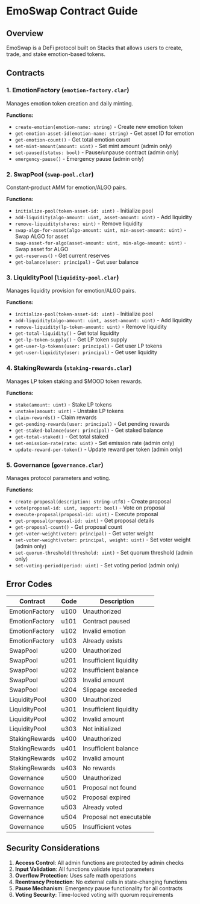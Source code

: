 # EmoSwap Contract Guide

## Overview
EmoSwap is a DeFi protocol built on Stacks that allows users to create, trade, and stake emotion-based tokens.

## Contracts

### 1. EmotionFactory (`emotion-factory.clar`)
Manages emotion token creation and daily minting.

**Functions:**
- `create-emotion(emotion-name: string)` - Create new emotion token
- `get-emotion-asset-id(emotion-name: string)` - Get asset ID for emotion
- `get-emotion-count()` - Get total emotion count
- `set-mint-amount(amount: uint)` - Set mint amount (admin only)
- `set-paused(status: bool)` - Pause/unpause contract (admin only)
- `emergency-pause()` - Emergency pause (admin only)

### 2. SwapPool (`swap-pool.clar`)
Constant-product AMM for emotion/ALGO pairs.

**Functions:**
- `initialize-pool(token-asset-id: uint)` - Initialize pool
- `add-liquidity(algo-amount: uint, asset-amount: uint)` - Add liquidity
- `remove-liquidity(shares: uint)` - Remove liquidity
- `swap-algo-for-asset(algo-amount: uint, min-asset-amount: uint)` - Swap ALGO for asset
- `swap-asset-for-algo(asset-amount: uint, min-algo-amount: uint)` - Swap asset for ALGO
- `get-reserves()` - Get current reserves
- `get-balance(user: principal)` - Get user balance

### 3. LiquidityPool (`liquidity-pool.clar`)
Manages liquidity provision for emotion/ALGO pairs.

**Functions:**
- `initialize-pool(token-asset-id: uint)` - Initialize pool
- `add-liquidity(algo-amount: uint, asset-amount: uint)` - Add liquidity
- `remove-liquidity(lp-token-amount: uint)` - Remove liquidity
- `get-total-liquidity()` - Get total liquidity
- `get-lp-token-supply()` - Get LP token supply
- `get-user-lp-tokens(user: principal)` - Get user LP tokens
- `get-user-liquidity(user: principal)` - Get user liquidity

### 4. StakingRewards (`staking-rewards.clar`)
Manages LP token staking and $MOOD token rewards.

**Functions:**
- `stake(amount: uint)` - Stake LP tokens
- `unstake(amount: uint)` - Unstake LP tokens
- `claim-rewards()` - Claim rewards
- `get-pending-rewards(user: principal)` - Get pending rewards
- `get-staked-balance(user: principal)` - Get staked balance
- `get-total-staked()` - Get total staked
- `set-emission-rate(rate: uint)` - Set emission rate (admin only)
- `update-reward-per-token()` - Update reward per token (admin only)

### 5. Governance (`governance.clar`)
Manages protocol parameters and voting.

**Functions:**
- `create-proposal(description: string-utf8)` - Create proposal
- `vote(proposal-id: uint, support: bool)` - Vote on proposal
- `execute-proposal(proposal-id: uint)` - Execute proposal
- `get-proposal(proposal-id: uint)` - Get proposal details
- `get-proposal-count()` - Get proposal count
- `get-voter-weight(voter: principal)` - Get voter weight
- `set-voter-weight(voter: principal, weight: uint)` - Set voter weight (admin only)
- `set-quorum-threshold(threshold: uint)` - Set quorum threshold (admin only)
- `set-voting-period(period: uint)` - Set voting period (admin only)

## Error Codes

| Contract | Code | Description |
|----------|------|-------------|
| EmotionFactory | u100 | Unauthorized |
| EmotionFactory | u101 | Contract paused |
| EmotionFactory | u102 | Invalid emotion |
| EmotionFactory | u103 | Already exists |
| SwapPool | u200 | Unauthorized |
| SwapPool | u201 | Insufficient liquidity |
| SwapPool | u202 | Insufficient balance |
| SwapPool | u203 | Invalid amount |
| SwapPool | u204 | Slippage exceeded |
| LiquidityPool | u300 | Unauthorized |
| LiquidityPool | u301 | Insufficient liquidity |
| LiquidityPool | u302 | Invalid amount |
| LiquidityPool | u303 | Not initialized |
| StakingRewards | u400 | Unauthorized |
| StakingRewards | u401 | Insufficient balance |
| StakingRewards | u402 | Invalid amount |
| StakingRewards | u403 | No rewards |
| Governance | u500 | Unauthorized |
| Governance | u501 | Proposal not found |
| Governance | u502 | Proposal expired |
| Governance | u503 | Already voted |
| Governance | u504 | Proposal not executable |
| Governance | u505 | Insufficient votes |

## Security Considerations

1. **Access Control**: All admin functions are protected by admin checks
2. **Input Validation**: All functions validate input parameters
3. **Overflow Protection**: Uses safe math operations
4. **Reentrancy Protection**: No external calls in state-changing functions
5. **Pause Mechanism**: Emergency pause functionality for all contracts
6. **Voting Security**: Time-locked voting with quorum requirements
